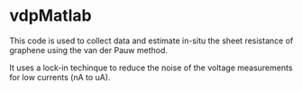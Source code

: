 # vdpMatlab
This code is used to collect data and estimate in-situ the sheet resistance of graphene using the van der Pauw method.

It uses a lock-in techinque to reduce the noise of the voltage measurements for low currents (nA to uA).

